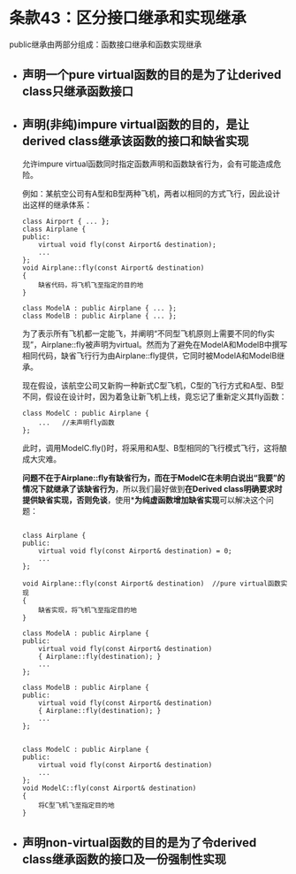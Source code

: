 # 条款43：区分接口继承和实现继承

public继承由两部分组成：函数接口继承和函数实现继承

- ## 声明一个pure virtual函数的目的是为了让derived class只继承函数接口

- ## 声明(非纯)impure virtual函数的目的，是让derived class继承该函数的接口和缺省实现

  允许impure virtual函数同时指定函数声明和函数缺省行为，会有可能造成危险。

  例如：某航空公司有A型和B型两种飞机，两者以相同的方式飞行，因此设计出这样的继承体系：

  ```
  class Airport { ... };
  class Airplane {
  public:
      virtual void fly(const Airport& destination);
      ...
  };
  void Airplane::fly(const Airport& destination)
  {
      缺省代码，将飞机飞至指定的目的地
  }

  class ModelA : public Airplane { ... };
  class ModelB : public Airplane { ... };
  ```
  为了表示所有飞机都一定能飞，并阐明“不同型飞机原则上需要不同的fly实现”，Airplane::fly被声明为virtual。然而为了避免在ModelA和ModelB中撰写相同代码，缺省飞行行为由Airplane::fly提供，它同时被ModelA和ModelB继承。

  现在假设，该航空公司又新购一种新式C型飞机，C型的飞行方式和A型、B型不同，假设在设计时，因为着急让新飞机上线，竟忘记了重新定义其fly函数：
  ```
  class ModelC : public Airplane {
      ...   //未声明fly函数
  };
  ```
  此时，调用ModelC.fly()时，将采用和A型、B型相同的飞行模式飞行，这将酿成大灾难。

  **问题不在于Airplane::fly有缺省行为，而在于ModelC在未明白说出“我要”的情况下就继承了该缺省行为**，所以我们最好做到**在Derived class明确要求时提供缺省实现，否则免谈**，使用***为纯虚函数增加缺省实现**可以解决这个问题：
  
  ```
  
  class Airplane {
  public:
      virtual void fly(const Airport& destination) = 0;
      ...
  };

  void Airplane::fly(const Airport& destination)  //pure virtual函数实现
  {
      缺省实现，将飞机飞至指定目的地
  }

  class ModelA : public Airplane {
  public:
      virtual void fly(const Airport& destination)
      { Airplane::fly(destination); }
      ...
  };

  class ModelB : public Airplane {
  public:
      virtual void fly(const Airport& destination)
      { Airplane::fly(destination); }
      ...
  };


  class ModelC : public Airplane {
  public:
      virtual void fly(const Airport& destination)
      ...
  };
  void ModelC::fly(const Airport& destination)
  {
      将C型飞机飞至指定目的地
  }
  
  ```

- ## 声明non-virtual函数的目的是为了令derived class继承函数的接口及一份强制性实现
